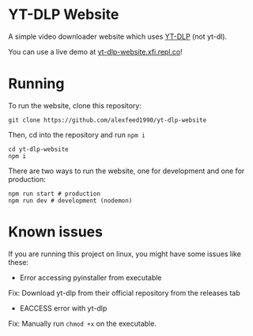 # YT-DLP Website

A simple video downloader website which uses [YT-DLP](https://github.com/yt-dlp/yt-dlp) (not yt-dl).

You can use a live demo at [yt-dlp-website.xfi.repl.co](https://yt-dlp-website.xfi.repl.co/)!

# Running

To run the website, clone this repository:
```
git clone https://github.com/alexfeed1990/yt-dlp-website
```
Then, cd into the repository and run ``npm i``
```
cd yt-dlp-website
npm i
```
There are two ways to run the website, one for development and one for production:
```
npm run start # production
npm run dev # development (nodemon)
```

# Known issues

If you are running this project on linux, you might have some issues like these:

 - Error accessing pyinstaller from executable

Fix: Download yt-dlp from their official repository from the releases tab

 - EACCESS error with yt-dlp

Fix: Manually run ``chmod +x`` on the executable.
